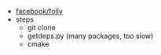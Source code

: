 - [facebook/folly](https://github.com/facebook/folly)
- steps
  - git clone
  - getdeps.py (many packages, too slow)
  - cmake
